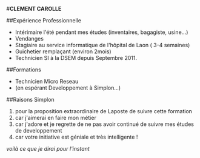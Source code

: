 #__CLEMENT CAROLLE__

##Expérience Professionnelle

* Intérimaire l'été pendant mes études (inventaires, bagagiste, usine...)
* Vendanges
* Stagiaire au service informatique de l'hôpital de Laon ( 3-4 semaines)
* Guichetier remplaçant (environ 2mois)
* Technicien SI à la DSEM depuis Septembre 2011.

##Formations

* Technicien Micro Reseau
* (en espérant Developpement à Simplon...)

##Raisons Simplon

1. pour la proposition extraordinaire de Laposte de suivre cette formation
2. car j'aimerai en faire mon métier
3. car j'adore et je regrette de ne pas avoir continué de suivre mes études de developpement 
4. car votre initiative est géniale et très intelligente !


*voilà ce que je dirai pour l'instant*


